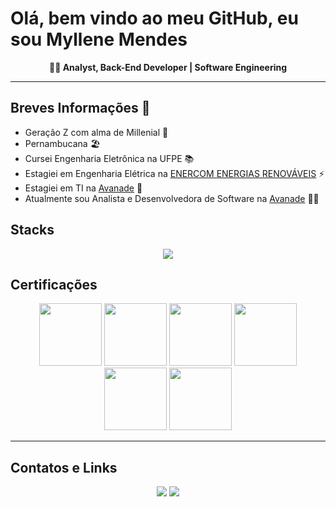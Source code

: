 # **Olá, bem vindo ao meu GitHub, eu sou Myllene Mendes**

<div align="center">
    <b> 👩‍💻 Analyst, Back-End Developer | Software Engineering </b>
</div>

-----------------
## **Breves Informações** 📣
- Geração Z com alma de Millenial :ghost:
- Pernambucana 🏖️
- Cursei Engenharia Eletrônica na UFPE :books:
- Estagiei em Engenharia Elétrica na [ENERCOM ENERGIAS RENOVÁVEIS](http://www.enercom-energias.com/) :zap:
- Estagiei em TI na [Avanade](https://www.avanade.com/pt-br) :rocket:
- Atualmente sou Analista e Desenvolvedora de Software na [Avanade](https://www.avanade.com/pt-br) :woman_technologist:

## **Stacks** 
<div align="center">
    <b> <img align="center" src="https://skillicons.dev/icons?i=vscode,cs,dotnet,java,ts,nodejs,git,azure&theme=dark">
    </b>
</div>

## **Certificações**
<div align="center">
    <a href="https://learn.microsoft.com/pt-br/users/myllenefms/credentials/98aa138d7afb124b" target="_blank"><img src="https://images.credly.com/size/100x100/images/be8fcaeb-c769-4858-b567-ffaaa73ce8cf/image.png" width="100" height="100"></a>
    <a href="https://learn.microsoft.com/pt-br/users/myllenefms/credentials/6b45936506a0a6c9" target="_blank"><img src="https://images.credly.com/size/99x99/images/70eb1e3f-d4de-4377-a062-b20fb29594ea/azure-data-fundamentals-600x600.png" width="100" height="100"></a>
    <a href="https://learn.microsoft.com/pt-br/users/myllenefms/credentials/55d77fea6654c36" target="_blank"><img src="https://consultabd.wordpress.com/wp-content/uploads/2021/05/ai900_00.png" width="100" height="100"></a>
    <a href="https://www.credly.com/badges/daba0485-ff17-466b-bade-8f3fe3b99a63/public_url" target="_blank"><img src="https://images.credly.com/size/100x100/images/787c11c7-306d-43a5-9fe7-bd3b8e7886e6/image.png" width="100" height="100"></a>
    <a href="https://www.credly.com/badges/d25cdf11-2c4b-46c8-90eb-8a0e7f563f1e/public_url" target="_blank"><img src="https://images.credly.com/size/100x100/images/02385bfc-b8e3-46b0-a005-c4c354eff100/image.png" width="100" height="100"></a>
    <a href="https://www.credly.com/badges/6149eca7-6810-4a9c-99ef-687d4b60283c/public_url" target="_blank"><img src="https://images.credly.com/size/340x340/images/f28a92f1-2837-4770-add0-70008be15e89/image.png" width="100" height="100"></a>
</div>

------------
## **Contatos e Links**

<div align="center">
    <a href="mailto:myllenefms@hotmail.com" target="_blank"><img src="https://img.shields.io/badge/Outlook-005FF9?style=for-the-badge&logo=mailboxdotorg&logoColor=white"></a>
    <a href="https://www.linkedin.com/in/myllenefms/" target="_blank"><img src="https://img.shields.io/badge/LinkedIn-0077B5?style=for-the-badge&logo=linkedin&logoColor=white"></a>
</div>
